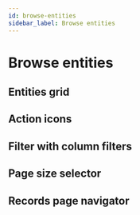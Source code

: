 ```yaml
---
id: browse-entities
sidebar_label: Browse entities
---
```


# Browse entities





## Entities grid




## Action icons




## Filter with column filters




## Page size selector




## Records page navigator



